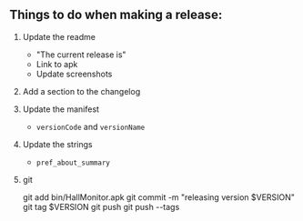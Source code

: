 Things to do when making a release:
-----------------------------------
1. Update the readme
    - "The current release is"
    - Link to apk
    - Update screenshots
2. Add a section to the changelog
3. Update the manifest
    - `versionCode` and `versionName`
4. Update the strings
    - `pref_about_summary`
5. git

    git add bin/HallMonitor.apk
    git commit -m "releasing version $VERSION"
    git tag $VERSION
    git push
    git push --tags